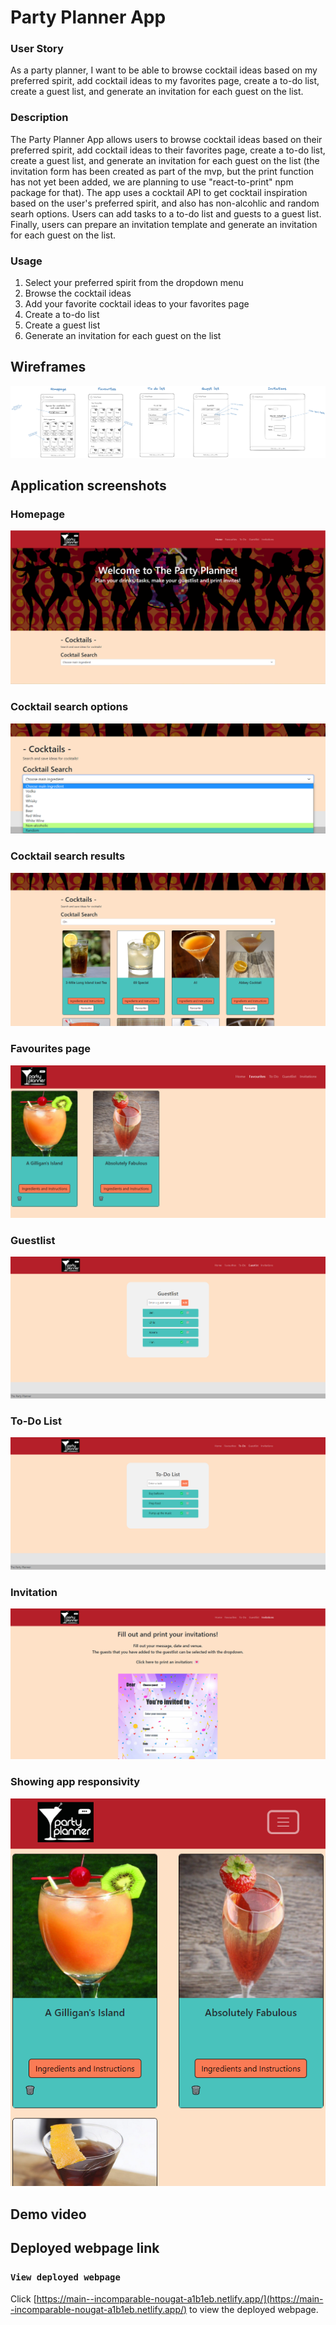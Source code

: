 # Party Planner App


### User Story
As a party planner, I want to be able to browse cocktail ideas based on my preferred spirit, add cocktail ideas to my favorites page, create a to-do list, create a guest list, and generate an invitation for each guest on the list.

### Description
The Party Planner App allows users to browse cocktail ideas based on their preferred spirit, add cocktail ideas to their favorites page, create a to-do list, create a guest list, and generate an invitation for each guest on the list (the invitation form has been created as part of the mvp, but the print function has not yet been added, we are planning to use "react-to-print" npm package for that). The app uses a cocktail API to get cocktail inspiration based on the user's preferred spirit, and also has non-alcohlic and random searh options. Users can add tasks to a to-do list and guests to a guest list. Finally, users can prepare an invitation template and generate an invitation for each guest on the list.

### Usage
1. Select your preferred spirit from the dropdown menu
2. Browse the cocktail ideas
3. Add your favorite cocktail ideas to your favorites page
4. Create a to-do list
5. Create a guest list
6. Generate an invitation for each guest on the list

## Wireframes

![Wireframes](./src/images/Wireframes.png) 

## Application screenshots

### Homepage
![Homepage](./src/images/Homepage.png)

### Cocktail search options
![Cocktail search options](./src/images/CocktailSearchOptions.png)

### Cocktail search results
![Cocktail search results](./src/images/CocktailSearchResults.png)

### Favourites page
![Favourites page](./src/images/FavouritesPage.png)

### Guestlist
![Guestlist](./src/images/Guestlist.png)

### To-Do List
![To-Do List](./src/images/Todo.png)

### Invitation
![Invitation](./src/images/PartyInvitation.png)

### Showing app responsivity
![Showing app responsivity](./src/images/ResponsiveApp.png)

## Demo video


## Deployed webpage link

### `View deployed webpage`
Click [https://main--incomparable-nougat-a1b1eb.netlify.app/](https://main--incomparable-nougat-a1b1eb.netlify.app/) to view the deployed webpage.